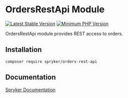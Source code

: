 # OrdersRestApi Module
[![Latest Stable Version](https://poser.pugx.org/spryker/orders-rest-api/v/stable.svg)](https://packagist.org/packages/spryker/orders-rest-api)
[![Minimum PHP Version](https://img.shields.io/badge/php-%3E%3D%207.4-8892BF.svg)](https://php.net/)

OrdersRestApi module provides REST access to orders.

## Installation

```
composer require spryker/orders-rest-api
```

## Documentation

[Spryker Documentation](https://academy.spryker.com/developing_with_spryker/module_guide/modules.html)
